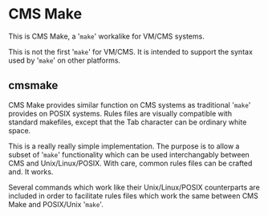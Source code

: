 # CMS Make

This is CMS Make, a '`make`' workalike for VM/CMS systems.

This is not the first '`make`' for VM/CMS.
It is intended to support the syntax used by '`make`' on other platforms.

## cmsmake

CMS Make provides similar function on CMS systems
as traditional '`make`' provides on POSIX systems.
Rules files are visually compatible with standard makefiles,
except that the Tab character can be ordinary white space.

This is a really really simple implementation.
The purpose is to allow a subset of '`make`' functionality
which can be used interchangably between CMS and Unix/Linux/POSIX.
With care, common rules files can be crafted and. It works.

Several commands which work like their Unix/Linux/POSIX counterparts
are included in order to facilitate rules files which work the same
between CMS Make and POSIX/Unix '`make`'.


